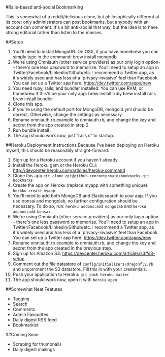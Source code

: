 #Rails-based anti-social Bookmarking

This is somewhat of a reddit/delicious clone, but philosophically different at its core: only administrators can post bookmarks, but anybody with an account can comment. It's a bit anti-social that way, but the idea is to have strong editorial rather than listen to the masses.

##Setup
1. You'll need to install MongoDB. On OSX, if you have homebrew you can simply type in the command:
brew install mongodb
2. We're using Omniauth (other service providers) as our only login option-- there's one less password to memorize. You'll need to setup an app in Twitter/Facebook/Linkedin/Github/etc. I recommend a Twitter app, as it's widely used and has less of a 'privacy-invasive' feel than Facebook. You can set up a Twitter app here: https://dev.twitter.com/apps/new
3. You need ruby, rails, and bundler installed. You can use RVM, or homebrew if this'll be your only app:
brew install ruby
brew install rails
brew install bundler
4. Clone this app.
5. If you're using the default port for MongoDB, mongoid.yml should be correct. Otherwise, change the settings as necessary.
6. Rename omniauth.rb.example to omniauth.rb, and change the key and secret from the app created in step 2.
7. Run bundle install .
7. The app should work now, just "rails s" to startup.

##Heroku Deployment Instructions
Because I've been deploying on Heroku myself, this should be reasonably straight-forward.

1. Sign up for a Heroku account if you haven't already.
2. Install the Heroku gem or the Heroku CLI: http://devcenter.heroku.com/articles/heroku-command
3. Clone this app `git clone git@github.com:metermaid/bookmarks.git bookmarks`
4. Create the app on Heroku (replace myapp with something unique): `heroku create myapp`
5. You'll need to add both MongoDB and Elasticsearch to your app. If you use bonsai and mongolab, no further configuration should be necessary. To do so, run: `heroku addons:add mongolab` and `heroku addons:add bonsai`.
6. We're using Omniauth (other service providers) as our only login option-- there's one less password to memorize. You'll need to setup an app in Twitter/Facebook/Linkedin/Github/etc. I recommend a Twitter app, as it's widely used and has less of a 'privacy-invasive' feel than Facebook. You can set up a Twitter app here: https://dev.twitter.com/apps/new
7. Rename omniauth.rb.example to omniauth.rb, and change the key and secret from the app created in the previous step.
8. Sign up for Amazon S3: https://devcenter.heroku.com/articles/s3#s3-setup
9. Comment out the file datastore of `config/initializers/dragonfly.rb` and uncomment the S3 datastore. Fill this in with your credentials.
10. Push your application to Heroku: `git push heroku master`
11. The app should work now, open it with `heroku open`

##Somewhat Neat Features
- Tagging
- Search
- Comments
- Admin Favourites
- Daily digest RSS feed
- Bookmarklet

##Coming Soon
- Scraping for thumbnails
- Daily digest mailings